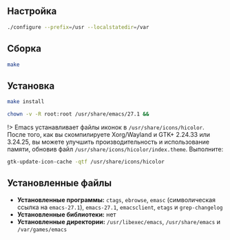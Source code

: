<package-info :package="package" showsbu2></package-info>

<script>
		new Vue({
		el: '#main',
		data: { package: {} },
		mounted: function () {
				this.getPackage('emacs');
		},
		methods: {
			getPackage: function(name) {
					getPackage(name)
					.then(response => this.package = response);
			},
		}
  })
</script>

## Настройка

```bash
./configure --prefix=/usr --localstatedir=/var
```

## Сборка

```bash
make
```

## Установка

```bash
make install

chown -v -R root:root /usr/share/emacs/27.1 &&
```

!> Emacs устанавливает файлы иконок в `/usr/share/icons/hicolor`. После того, как вы скомпилируете Xorg/Wayland и GTK+ 2.24.33 или 3.24.25, вы можете улучшить производительность и использование памяти, обновив файл `/usr/share/icons/hicolor/index.theme`.  Выполните:

```bash
gtk-update-icon-cache -qtf /usr/share/icons/hicolor
```

## Установленные файлы
* **Установленные программы:** `ctags`, `ebrowse`, `emasc` (символическая ссылка на `emacs-27.1`), `emacs-27.1`, `emacsclient`, `etags` и `grep-changelog`
* **Установленные библиотеки:** нет
* **Установленные директории:** `/usr/libexec/emacs`, `/usr/share/emacs` и `/var/games/emacs`
